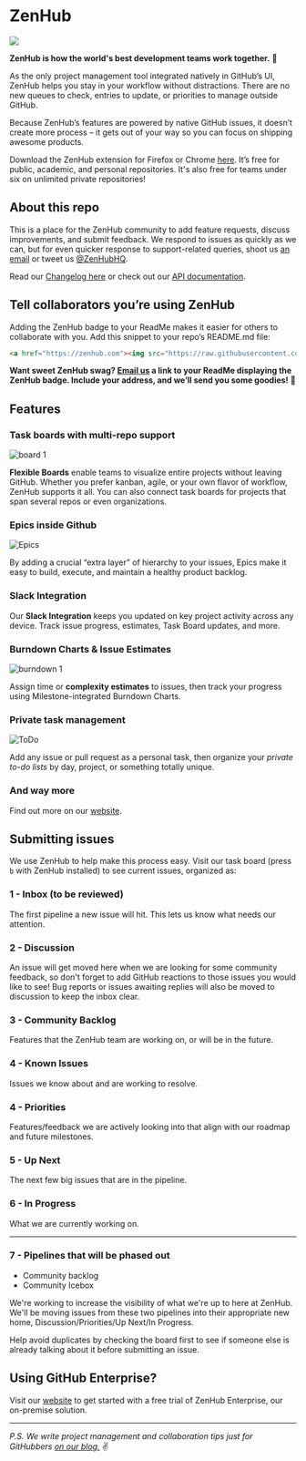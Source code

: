 # ZenHub 

<a href="https://zenhub.com"><img src="https://raw.githubusercontent.com/ZenHubIO/support/master/zenhub-badge.png"></a>

**ZenHub is how the world's best development teams work together.** 🎈 

As the only project management tool integrated natively in GitHub’s UI, ZenHub helps you stay in your workflow without distractions. There are no new queues to check, entries to update, or priorities to manage outside GitHub. 

Because ZenHub’s features are powered by native GitHub issues, it doesn’t create more process – it gets out of your way so you can focus on shipping awesome products.

Download the ZenHub extension for Firefox or Chrome [here](http://www.zenhub.com). It’s free for public, academic, and personal repositories. It's also free for teams under six on unlimited private repositories! 

## About this repo 

This is a place for the ZenHub community to add feature requests, discuss improvements,  and submit feedback. We respond to issues as quickly as we can, but for even quicker response to support-related queries, shoot us [an email](mailto:support@zenhub.com) or tweet us [@ZenHubHQ](http://www.twitter.com/zenhubhq).  

Read our [Changelog here](https://github.com/ZenHubIO/support/blob/master/CHANGELOG.md) or check out our [API documentation](https://github.com/ZenHubIO/API). 


## Tell collaborators you’re using ZenHub

Adding the ZenHub badge to your ReadMe makes it easier for others to collaborate with you. Add this snippet to your repo’s README.md file: 

```html
<a href="https://zenhub.com"><img src="https://raw.githubusercontent.com/ZenHubIO/support/master/zenhub-badge.png"></a>
```

**Want sweet ZenHub swag? [Email us](mailto:support@zenhub.com) a link to your ReadMe displaying the ZenHub badge. Include your address, and we’ll send you some goodies!** 🎉 

## Features

### Task boards with multi-repo support

![board 1](https://raw.githubusercontent.com/ZenHubIO/support/master/multirepoboard.png)

**Flexible Boards** enable teams to visualize entire projects without leaving GitHub. Whether you prefer kanban, agile, or your own flavor of workflow, ZenHub supports it all. You can also connect task boards for projects that span several repos or even organizations. 

### Epics inside Github 

![Epics](https://cloud.githubusercontent.com/assets/8771909/15079255/5517f82e-136c-11e6-8773-dd861282bae6.jpg)

By adding a crucial “extra layer” of hierarchy to your issues, Epics make it easy to build, execute, and maintain a healthy product backlog. 

### Slack Integration
Our **Slack Integration** keeps you updated on key project activity across any device. Track issue progress, estimates, Task Board updates, and more.

### Burndown Charts & Issue Estimates 

![burndown 1](https://cloud.githubusercontent.com/assets/8771909/10032793/1ff10ca6-613a-11e5-8528-f220414775ef.png)

Assign time or **complexity estimates** to issues, then track your progress using Milestone-integrated Burndown Charts. 

### Private task management 

![ToDo](https://cloud.githubusercontent.com/assets/8771909/15087781/0f5d85a8-13a1-11e6-9963-9d9ba3c773c6.jpg)

Add any issue or pull request as a personal task, then organize your *private to-do lists* by day, project, or something totally unique.

### And way more
Find out more on our [website](http://www.zenhub.com). 

## Submitting issues 

We use ZenHub to help make this process easy.  Visit our task board (press `b` with ZenHub installed) to see current issues, organized as:

### 1 - Inbox (to be reviewed)

The first pipeline a new issue will hit. This lets us know what needs our attention.

### 2 - Discussion

An issue will get moved here when we are looking for some community feedback, so don't forget to add GitHub reactions to those issues you would like to see! Bug reports or issues awaiting replies will also be moved to discussion to keep the inbox clear.

### 3 - Community Backlog

Features that the ZenHub team are working on, or will be in the future.

### 4 - Known Issues

Issues we know about and are working to resolve.

### 4 - Priorities

Features/feedback we are actively looking into that align with our roadmap and future milestones.

### 5 - Up Next 

The next few big issues that are in the pipeline.

### 6 - In Progress

What we are currently working on. 

---

### 7 - Pipelines that will be phased out

- Community backlog
- Community Icebox

We're working to increase the visibility of what we're up to here at ZenHub. We'll be moving issues from these two pipelines into their appropriate new home, Discussion/Priorities/Up Next/In Progress.

Help avoid duplicates by checking the board first to see if someone else is already talking about it before submitting an issue.

## Using GitHub Enterprise? 

Visit our [website](http://www.zenhub.com/enterprise) to get started with a free trial of ZenHub Enterprise, our on-premise solution. 


-----

*P.S. We write project management and collaboration tips just for GitHubbers [on our blog.](http://www.zenhub.com/blog)* ✌️ 
